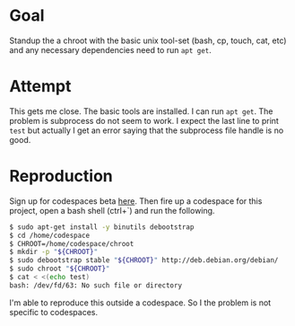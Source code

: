 # Goal
Standup the a chroot with the basic unix tool-set (bash, cp, touch, cat, etc) and any necessary dependencies need to run `apt get`. 

# Attempt
This gets me close. The basic tools are installed. I can run `apt get`. The problem is subprocess do not seem to work. I expect the last line to print `test` but actually I get an error saying that the subprocess file handle is no good.

# Reproduction
Sign up for codespaces beta [here](https://github.com/features/codespaces/signup). Then fire up a codespace for this project, open a bash shell (ctrl+`) and run the following.

```bash
$ sudo apt-get install -y binutils debootstrap
$ cd /home/codespace
$ CHROOT=/home/codespace/chroot
$ mkdir -p "${CHROOT}"
$ sudo debootstrap stable "${CHROOT}" http://deb.debian.org/debian/
$ sudo chroot "${CHROOT}"
$ cat < <(echo test)
bash: /dev/fd/63: No such file or directory
```

I'm able to reproduce this outside a codespace. So I the problem is not specific to codespaces. 
